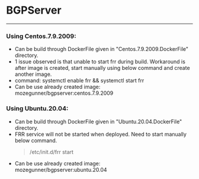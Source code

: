 # BGPServer
---
### Using Centos.7.9.2009:  
  * Can be build through DockerFile given in "Centos.7.9.2009.DockerFile" directory.
  * 1 issue observed is that unable to start frr during build. Workaround is after image is created, start manually using below command and create another image.  
  * command: systemctl enable frr && systemctl start frr  
  * Can be use already created image: mozegunner/bgpserver:centos.7.9.2009  

### Using Ubuntu.20.04:
  * Can be build through DockerFile given in "Ubuntu.20.04.DockerFile" directory.
  * FRR service will not be started when deployed. Need to start manually below command.
    >/etc/init.d/frr start
  * Can be use already created image: mozegunner/bgpserver:ubuntu.20.04  
  
